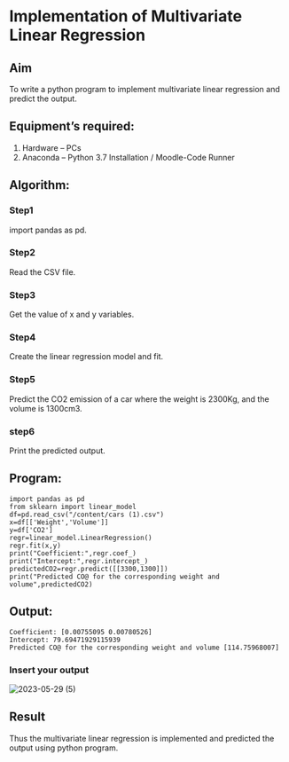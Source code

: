 # Implementation of Multivariate Linear Regression
## Aim
To write a python program to implement multivariate linear regression and predict the output.
## Equipment’s required:
1.	Hardware – PCs
2.	Anaconda – Python 3.7 Installation / Moodle-Code Runner
## Algorithm:
### Step1
import pandas as pd.

### Step2
Read the CSV file.

### Step3
Get the value of x and y variables.

### Step4
Create the linear regression model and fit.

### Step5
Predict the CO2 emission of a car where the weight is 2300Kg, and the volume is 1300cm3.

### step6
Print the predicted output.

## Program:
```
import pandas as pd
from sklearn import linear_model
df=pd.read_csv("/content/cars (1).csv")
x=df[['Weight','Volume']]
y=df['CO2']
regr=linear_model.LinearRegression()
regr.fit(x,y)
print("Coefficient:",regr.coef_)
print("Intercept:",regr.intercept_)
predictedCO2=regr.predict([[3300,1300]])
print("Predicted CO@ for the corresponding weight and volume",predictedCO2)

```
## Output:
```
Coefficient: [0.00755095 0.00780526]
Intercept: 79.69471929115939
Predicted CO@ for the corresponding weight and volume [114.75968007]
```
### Insert your output
![2023-05-29 (5)](https://github.com/Afsarjumail/Multivariate-Linear-Regression/assets/118343395/e49c22fb-e6d8-49ee-80e9-7aad77e10201)
## Result
Thus the multivariate linear regression is implemented and predicted the output using python program.
